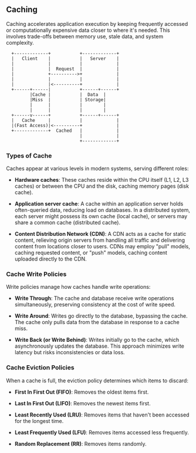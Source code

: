 ## Caching

Caching accelerates application execution by keeping frequently accessed or computationally expensive data closer to where it's needed. This involves trade-offs between memory use, stale data, and system complexity.

```
  +-------------+           +-------------+
  |   Client    |           |   Server    |
  |             |           |             |
  |             |  Request  |             |
  |             +---------->+             |
  |             |           |             |
  |             |<----------+             |
  +------+------|           +------+------+ 
         |Cache |           |  Data  |
         |Miss  |           | Storage|
         |      |           |        |
         |      |           |        |
  +------v------+           +------+------+ 
  |   Cache     |           |             |
  |(Fast Access)|<----------+             |
  +-------------+  Cached   |             |
                            |             |
                            +-------------+
```

### Types of Cache

Caches appear at various levels in modern systems, serving different roles:

- **Hardware caches**: These caches reside within the CPU itself (L1, L2, L3 caches) or between the CPU and the disk, caching memory pages (disk cache).

- **Application server cache**: A cache within an application server holds often-queried data, reducing load on databases. In a distributed system, each server might possess its own cache (local cache), or servers may share a common cache (distributed cache).

- **Content Distribution Network (CDN)**: A CDN acts as a cache for static content, relieving origin servers from handling all traffic and delivering content from locations closer to users. CDNs may employ "pull" models, caching requested content, or "push" models, caching content uploaded directly to the CDN.

### Cache Write Policies

Write policies manage how caches handle write operations:

- **Write Through**: The cache and database receive write operations simultaneously, preserving consistency at the cost of write speed.

- **Write Around**: Writes go directly to the database, bypassing the cache. The cache only pulls data from the database in response to a cache miss.

- **Write Back (or Write Behind)**: Writes initially go to the cache, which asynchronously updates the database. This approach minimizes write latency but risks inconsistencies or data loss.

### Cache Eviction Policies

When a cache is full, the eviction policy determines which items to discard:

- **First In First Out (FIFO)**: Removes the oldest items first.

- **Last In First Out (LIFO)**: Removes the newest items first.

- **Least Recently Used (LRU)**: Removes items that haven't been accessed for the longest time.

- **Least Frequently Used (LFU)**: Removes items accessed less frequently.

- **Random Replacement (RR)**: Removes items randomly.
